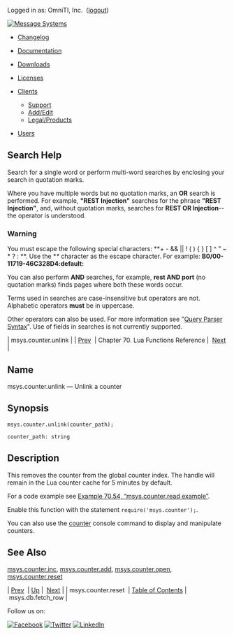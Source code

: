 Logged in as: OmniTI, Inc.  ([logout](https://support.messagesystems.com/logout.php))

[![Message Systems](https://support.messagesystems.com/images/ms-white205.png)](https://support.messagesystems.com/start.php) 

*   [Changelog](https://support.messagesystems.com/start.php?show=changelog)
*   [Documentation](https://support.messagesystems.com/docs/)
*   [Downloads](https://support.messagesystems.com/start.php)

*   [Licenses](https://support.messagesystems.com/license_summary.php)
*   <a href="">Clients</a>
    *   [Support](https://support.messagesystems.com/cs.php)
    *   [Add/Edit](https://support.messagesystems.com/edit_client.php)
    *   [Legal/Products](https://support.messagesystems.com/edit_products.php)
*   [Users](https://support.messagesystems.com/edit_customer.php)

## Search Help

Search for a single word or perform multi-word searches by enclosing your search in quotation marks.

Where you have multiple words but no quotation marks, an **OR** search is performed. For example, **"REST Injection"** searches for the phrase **"REST Injection"**, and, without quotation marks, searches for **REST OR Injection**--the operator is understood.

### Warning

You must escape the following special characters: **+ - && || ! ( ) { } [ ] ^ " ~ * ? : \**. Use the **\** character as the escape character. For example: **B0/00-11719-46C328D4\:default\:**

You can also perform **AND** searches, for example, **rest AND port** (no quotation marks) finds pages where both these words occur.

Terms used in searches are case-insensitive but operators are not. Alphabetic operators **must** be in uppercase.

Other operators can also be used. For more information see "[Query Parser Syntax](https://lucene.apache.org/core/old_versioned_docs/versions/3_0_0/queryparsersyntax.html)". Use of fields in searches is not currently supported.

| msys.counter.unlink |
| [Prev](lua.ref.msys.counter.reset.php)  | Chapter 70. Lua Functions Reference |  [Next](lua.ref.msys.db.fetch_row.php) |

<a name="lua.ref.msys.counter.unlink"></a>
## Name

msys.counter.unlink — Unlink a counter

<a name="idp17881200"></a>
## Synopsis

`msys.counter.unlink(counter_path);`

`counter_path: string`<a name="idp17884128"></a>
## Description

This removes the counter from the global counter index. The handle will remain in the Lua counter cache for 5 minutes by default.

For a code example see [Example 70.54, “msys.counter.read example”](lua.ref.msys.counter.read.php#lua.ref.msys.counter.read.example "Example 70.54. msys.counter.read example").

Enable this function with the statement `require('msys.counter');`.

You can also use the [counter](console_commands.counter.php "counter") console command to display and manipulate counters.

<a name="idp17889760"></a>
## See Also

[msys.counter.inc](lua.ref.msys.counter.inc.php "msys.counter.inc"), [msys.counter.add](lua.ref.msys.counter.add.php "msys.counter.add"), [msys.counter.open](lua.ref.msys.counter.open.php "msys.counter.open"), [msys.counter.reset](lua.ref.msys.counter.reset.php "msys.counter.reset")

| [Prev](lua.ref.msys.counter.reset.php)  | [Up](lua.function.details.php) |  [Next](lua.ref.msys.db.fetch_row.php) |
| msys.counter.reset  | [Table of Contents](index.php) |  msys.db.fetch_row |

Follow us on:

[![Facebook](https://support.messagesystems.com/images/icon-facebook.png)](http://www.facebook.com/messagesystems) [![Twitter](https://support.messagesystems.com/images/icon-twitter.png)](http://twitter.com/#!/MessageSystems) [![LinkedIn](https://support.messagesystems.com/images/icon-linkedin.png)](http://www.linkedin.com/company/message-systems)